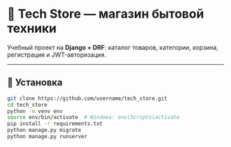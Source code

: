 # 🛒 Tech Store — магазин бытовой техники

Учебный проект на **Django + DRF**: каталог товаров, категории, корзина, регистрация и JWT-авторизация.

---

## 🚀 Установка

```bash
git clone https://github.com/username/tech_store.git
cd tech_store
python -m venv env
source env/bin/activate  # Windows: env\Scripts\activate
pip install -r requirements.txt
python manage.py migrate
python manage.py runserver
